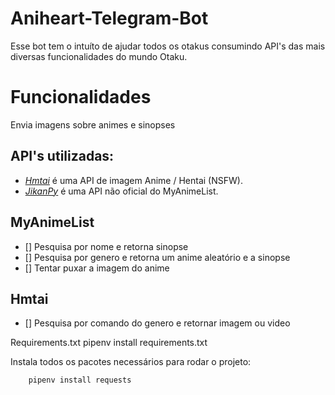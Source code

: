 # Aniheart-Telegram-Bot
Esse bot tem o intuíto de ajudar todos os otakus consumindo API's das mais diversas funcionalidades do mundo Otaku.

# Funcionalidades

Envia imagens sobre animes e sinopses

## API's utilizadas:

* [*Hmtai*](pypi.org/project/hmtai/) é uma API de imagem Anime / Hentai (NSFW).
* [*JikanPy*](github.com/abhinavk99/jikanpy) é uma API não oficial do MyAnimeList.

## MyAnimeList

- [] Pesquisa por nome e retorna sinopse
- [] Pesquisa por genero e retorna um anime aleatório e a sinopse
- [] Tentar puxar a imagem do anime

## Hmtai

- [] Pesquisa por comando do genero e retornar imagem ou video

Requirements.txt
pipenv install requirements.txt

Instala todos os pacotes necessários para rodar o projeto:
       
        pipenv install requests